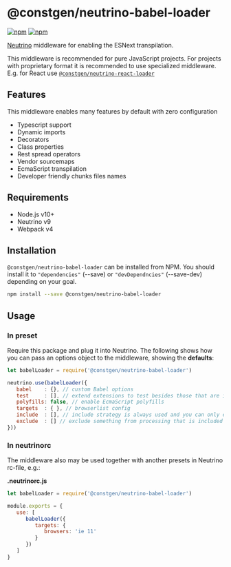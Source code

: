 # @constgen/neutrino-babel-loader

[![npm](https://img.shields.io/npm/v/@constgen/neutrino-babel-loader.svg)](https://www.npmjs.com/package/@constgen/neutrino-babel-loader)
[![npm](https://img.shields.io/npm/dt/@constgen/neutrino-babel-loader.svg)](https://www.npmjs.com/package/@constgen/neutrino-babel-loader)

[Neutrino](https://neutrino.js.org) middleware for enabling the ESNext transpilation.

This middleware is recommended for pure JavaScript projects. For projects with proprietary format it is recommended to use specialized middleware. E.g. for React use [`@constgen/neutrino-react-loader`](https://github.com/constgen/constgen-neutrino/packages/react-loader)

## Features

This middleware enables many features by default with zero configuration

- Typescript support
- Dynamic imports
- Decorators
- Class properties
- Rest spread operators
- Vendor sourcemaps
- EcmaScript transpilation
- Developer friendly chunks files names

## Requirements

- Node.js v10+
- Neutrino v9
- Webpack v4

## Installation

`@constgen/neutrino-babel-loader` can be installed from NPM. You should install it to `"dependencies"` (--save) or `"devDependncies"` (--save-dev) depending on your goal.

```bash
npm install --save @constgen/neutrino-babel-loader
```

## Usage

### In preset

Require this package and plug it into Neutrino. The following shows how you can pass an options object to the middleware, showing the **defaults**:

```js
let babelLoader = require('@constgen/neutrino-babel-loader')

neutrino.use(babelLoader({
   babel    : {}, // custom Babel options
   test     : [], // extend extensions to test besides those that are in `neutrino.options.extensions`
   polyfills: false, // enable EcmaScript polyfills
   targets  : { }, // browserlist config
   include  : [], // include strategy is always used and you can only extend what is included besides `neutrino.options.source` and `neutrino.options.tests`
   exclude  : [] // exclude something from processing that is included
}))
```

### In **neutrinorc**

The middleware also may be used together with another presets in Neutrino rc-file, e.g.:

**.neutrinorc.js**

```js
let babelLoader = require('@constgen/neutrino-babel-loader')

module.exports = {
   use: [
      babelLoader({
         targets: {
            browsers: 'ie 11'
         }
      })
   ]
}
```